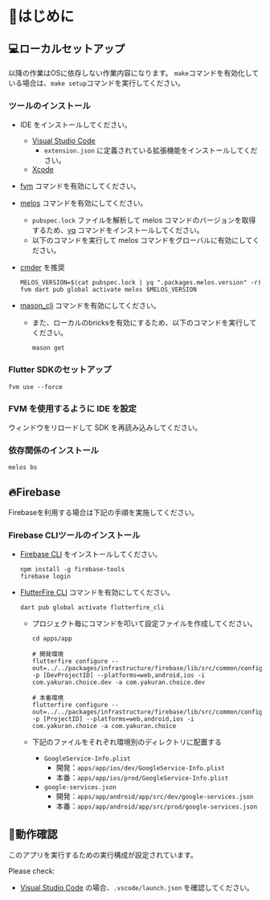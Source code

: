 # 🔰はじめに

## 💻ローカルセットアップ

以降の作業はOSに依存しない作業内容になります。
`make`コマンドを有効化している場合は、`make setup`コマンドを実行してください。

### ツールのインストール

- IDE をインストールしてください。
  - [Visual Studio Code]
    - `extension.json` に定義されている拡張機能をインストールしてください。
  - [Xcode]
- [fvm] コマンドを有効にしてください。
- [melos] コマンドを有効にしてください。
  - `pubspec.lock` ファイルを解析して melos コマンドのバージョンを取得するため、[yq] コマンドをインストールしてください。
  - 以下のコマンドを実行して melos コマンドをグローバルに有効にしてください。
- [cmder] を推奨

    ```shell
    MELOS_VERSION=$(cat pubspec.lock | yq ".packages.melos.version" -r)
    fvm dart pub global activate melos $MELOS_VERSION
    ```

- [mason_cli] コマンドを有効にしてください。
  - また、ローカルのbricksを有効にするため、以下のコマンドを実行してください。

    ```shell
    mason get
    ```

### Flutter SDKのセットアップ

```shell
fvm use --force
```

### FVM を使用するように IDE を設定

ウィンドウをリロードして SDK を再読み込みしてください。

### 依存関係のインストール

```shell
melos bs
```

## 🔥Firebase

Firebaseを利用する場合は下記の手順を実施してください。

### Firebase CLIツールのインストール

- [Firebase CLI] をインストールしてください。

    ```shell
    npm install -g firebase-tools
    firebase login
    ```

- [FlutterFire CLI] コマンドを有効にしてください。

    ```shell
    dart pub global activate flutterfire_cli
    ```
  
  - プロジェクト毎にコマンドを叩いて設定ファイルを作成してください。

    ```shell
    cd apps/app

    # 開発環境
    flutterfire configure --out=../../packages/infrastructure/firebase/lib/src/common/config/firebase_options_dev.dart -p [DevProjectID] --platforms=web,android,ios -i com.yakuran.choice.dev -a com.yakuran.choice.dev

    # 本番環境
    flutterfire configure --out=../../packages/infrastructure/firebase/lib/src/common/config/firebase_options.dart -p [ProjectID] --platforms=web,android,ios -i com.yakuran.choice -a com.yakuran.choice
    ```
  
  - 下記のファイルをそれぞれ環境別のディレクトリに配置する
    - `GoogleService-Info.plist`
      - 開発：`apps/app/ios/dev/GoogleService-Info.plist`
      - 本番：`apps/app/ios/prod/GoogleService-Info.plist`
    - `google-services.json`
      - 開発：`apps/app/android/app/src/dev/google-services.json`
      - 本番：`apps/app/android/app/src/prod/google-services.json`

## 📱動作確認

このアプリを実行するための実行構成が設定されています。

Please check:

- [Visual Studio Code] の場合、`.vscode/launch.json` を確認してください。
<!-- Links -->

[Visual Studio Code]: https://code.visualstudio.com/

[Xcode]: https://developer.apple.com/xcode/

[fvm]: https://fvm.app/

[melos]: https://melos.invertase.dev/

[mason_cli]: https://pub.dev/packages/mason_cli

[yq]: https://github.com/mikefarah/yq

[cmder]: https://github.com/cmderdev/cmder/wiki/Seamless-VS-Code-Integration

[Firebase CLI]: https://firebase.google.com/docs/cli?hl=ja

[FlutterFire CLI]: https://firebase.google.com/docs/flutter/setup?hl=ja
